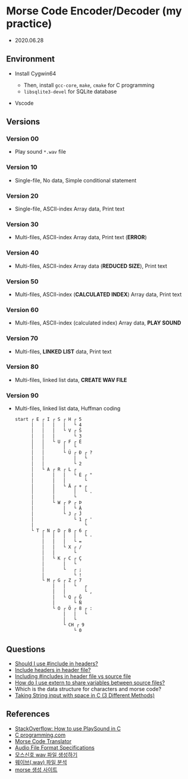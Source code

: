 # Morse Code Encoder/Decoder (my practice)

- 2020.06.28

## Environment

- Install Cygwin64

  - Then, install `gcc-core`, `make`, `cmake` for C programming
  - `libsqlite3-devel` for SQLite database

- Vscode

## Versions

### Version 00

- Play sound `*.wav` file

### Version 10

- Single-file, No data, Simple conditional statement

### Version 20

- Single-file, ASCII-index Array data, Print text

### Version 30

- Multi-files, ASCII-index Array data, Print text (**ERROR**)

### Version 40

- Multi-files, ASCII-index Array data (**REDUCED SIZE**), Print text

### Version 50

- Multi-files, ASCII-index (**CALCULATED INDEX**) Array data, Print text

### Version 60

- Multi-files, ASCII-index (calculated index) Array data, **PLAY SOUND**

### Version 70

- Multi-files, **LINKED LIST** data, Print text

### Version 80

- Multi-files, linked list data, **CREATE WAV FILE**

### Version 90

- Multi-files, linked list data, Huffman coding

  ```txt
  start ┌ E ┌ I ┌ S ┌ H ┌ 5
        │   │   │   │   └ 4
        │   │   │   └ V ┌ Ŝ
        │   │   │       └ 3
        │   │   └ U ┌ F ┌ É
        │   │       │   └
        │   │       └ Ü ┌ Đ ┌ ?
        │   │           │   └
        │   │           └ 2
        │   └ A ┌ R ┌ L ┌
        │       │   │   └ È ┌ "
        │       │   │       └
        │       │   └ Ä ┌ + ┌
        │       │       │   └ .
        │       │       └
        │       └ W ┌ P ┌ Þ
        │           │   └ À
        │           └ J ┌ Ĵ
        │               └ 1 ┌ '
        │                   └
        └ T ┌ N ┌ D ┌ B ┌ 6 ┌
            │   │   │   │   └ -
            │   │   │   └ =
            │   │   └ X ┌ /
            │   │       └
            │   └ K ┌ C ┌ Ç
            │       │   └
            │       └   ┌ ;
            │           └ !
            └ M ┌ G ┌ Z ┌ 7
                │   │   └   ┌
                │   │       └ ,
                │   └ Q ┌ Ĝ
                │       └ Ñ
                └ O ┌ Ö ┌ 8 ┌ :
                    │   │   └
                    │   └
                    └ CH ┌ 9
                        └ 0
  ```

## Questions

- [Should I use #include in headers?](https://stackoverflow.com/questions/1804486/should-i-use-include-in-headers)
- [Include headers in header file?](https://stackoverflow.com/questions/2679373/include-headers-in-header-file)
- [Including #includes in header file vs source file](https://stackoverflow.com/questions/2596449/including-includes-in-header-file-vs-source-file)
- [How do I use extern to share variables between source files?](https://stackoverflow.com/questions/1433204/how-do-i-use-extern-to-share-variables-between-source-files)
- Which is the data structure for characters and morse code?
- [Taking String input with space in C (3 Different Methods)](https://www.geeksforgeeks.org/taking-string-input-space-c-3-different-methods/)


## References

- [StackOverflow: How to use PlaySound in C](https://stackoverflow.com/questions/29998655/how-to-use-playsound-in-c)
- [C programming.com](https://www.cprogramming.com/tutorial.html#c++tutorial)
- [Morse Code Translator](https://morsecode.world/international/translator.html)
- [Audio File Format Specifications](http://www-mmsp.ece.mcgill.ca/Documents/AudioFormats/WAVE/WAVE.html)
- [모스신호 wav 파일 생성하기](https://wogh8732.tistory.com/66)
- [웨이브(.wav) 파일 분석](https://crystalcube.co.kr/123)
- [morse 생성 사이트](https://jinh.kr/morse/)
